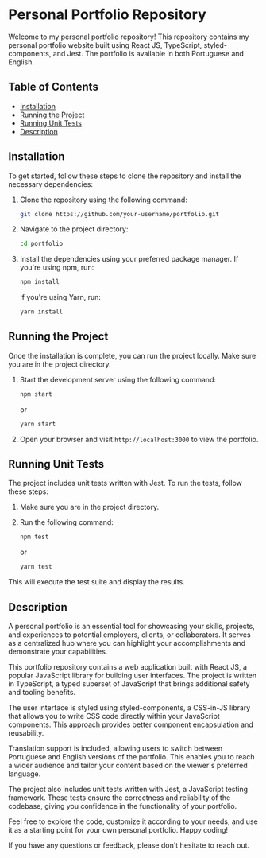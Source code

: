 # Personal Portfolio Repository

Welcome to my personal portfolio repository! This repository contains my personal portfolio website built using React JS, TypeScript, styled-components, and Jest. The portfolio is available in both Portuguese and English.

## Table of Contents
- [Installation](#installation)
- [Running the Project](#running-the-project)
- [Running Unit Tests](#running-unit-tests)
- [Description](#description)

## Installation

To get started, follow these steps to clone the repository and install the necessary dependencies:

1. Clone the repository using the following command:
   ```bash
   git clone https://github.com/your-username/portfolio.git
   ```

2. Navigate to the project directory:
   ```bash
   cd portfolio
   ```

3. Install the dependencies using your preferred package manager. If you're using npm, run:
   ```bash
   npm install
   ```
   If you're using Yarn, run:
   ```bash
   yarn install
   ```

## Running the Project

Once the installation is complete, you can run the project locally. Make sure you are in the project directory.

1. Start the development server using the following command:
   ```bash
   npm start
   ```
   or
   ```bash
   yarn start
   ```

2. Open your browser and visit `http://localhost:3000` to view the portfolio.

## Running Unit Tests

The project includes unit tests written with Jest. To run the tests, follow these steps:

1. Make sure you are in the project directory.

2. Run the following command:
   ```bash
   npm test
   ```
   or
   ```bash
   yarn test
   ```

This will execute the test suite and display the results.

## Description

A personal portfolio is an essential tool for showcasing your skills, projects, and experiences to potential employers, clients, or collaborators. It serves as a centralized hub where you can highlight your accomplishments and demonstrate your capabilities.

This portfolio repository contains a web application built with React JS, a popular JavaScript library for building user interfaces. The project is written in TypeScript, a typed superset of JavaScript that brings additional safety and tooling benefits.

The user interface is styled using styled-components, a CSS-in-JS library that allows you to write CSS code directly within your JavaScript components. This approach provides better component encapsulation and reusability.

Translation support is included, allowing users to switch between Portuguese and English versions of the portfolio. This enables you to reach a wider audience and tailor your content based on the viewer's preferred language.

The project also includes unit tests written with Jest, a JavaScript testing framework. These tests ensure the correctness and reliability of the codebase, giving you confidence in the functionality of your portfolio.

Feel free to explore the code, customize it according to your needs, and use it as a starting point for your own personal portfolio. Happy coding!

If you have any questions or feedback, please don't hesitate to reach out.
